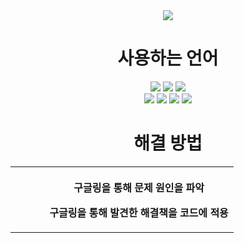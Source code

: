 
<div align="center">
<img src="https://capsule-render.vercel.app/api?type=wave&color=auto&height=300&section=header&text=Code%20error&fontSize=90" />
</div>


<div align="center">
  <h1>사용하는 언어</h1>
  <img src="https://img.shields.io/badge/html5-E34F26?style=for-the-badge&logo=html5&logoColor=white">
  <img src="https://img.shields.io/badge/css-1572B6?style=for-the-badge&logo=css3&logoColor=white">
  <img src="https://img.shields.io/badge/react-61DAFB?style=for-the-badge&logo=react&logoColor=black">
  </br>

  <img src="https://img.shields.io/badge/node.js-339933?style=for-the-badge&logo=Node.js&logoColor=white">
  <img src="https://img.shields.io/badge/bootstrap-7952B3?style=for-the-badge&logo=bootstrap&logoColor=white">
  <img src="https://img.shields.io/badge/github-181717?style=for-the-badge&logo=github&logoColor=white">
  <img src="https://img.shields.io/badge/git-F05032?style=for-the-badge&logo=git&logoColor=white">
</div>

      
<div align="center">
  <h1>해결 방법</h1>
  <table>
    <tr>
      <th>
        <ol>
          <ul>구글링을 통해 문제 원인을 파악</ul>
          <ul>구글링을 통해 발견한  해결책을 코드에 적용</ul>
        </ol>
      </th>  
    </tr>
  </table>


</div>   
      

